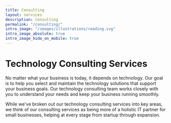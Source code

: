 ```yaml
---
title: Consulting
layout: services
description: Consulting
permalink: "/consulting/"
intro_image: "/images/illustrations/reading.svg"
intro_image_absolute: true
intro_image_hide_on_mobile: true
---
```


# Technology Consulting Services

No matter what your business is today, it depends on technology. Our goal is to help you select and maintain the technology solutions that support your business goals. Our technology consulting team works closely with you to understand your needs and keep your business running smoothly.

While we've broken out our technology consulting services into key areas, we think of our consulting services as being more of a holistic IT partner for small businesses, helping at every stage from startup through expansion.
